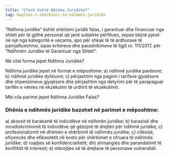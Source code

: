 ```yaml
---
title: "Çfarë është Ndihma Juridike?"
tag: kuptimi-i-shërbimit-të-ndihmës-juridike
---
```


 “Ndihma juridike” është shërbimi juridik falas, i garantuar dhe financuar nga shteti për të gjithë personat që janë subjekte përfitues, sepse bëjnë pjesë në një nga kategoritë e veçanta, apo për shkak të të ardhurave të pamjaftueshme, sipas kritereve dhe parashikimeve të ligjit nr. 111/2017, për “Ndihmën Juridike të Garantuar nga Shteti”. 

Në cilat forma jepet Ndihma Juridike?

Ndihma juridike jepet në format e mëposhtme: 
a) ndihmë juridike parësore; 
b) ndihmë juridike dytësore; 
c) përjashtim nga pagimi i tarifave gjyqësore dhe shpenzimeve gjyqësore dhe përjashtim nga detyrimi për të parapaguar tarifën e vënies në ekzekutim të urdhrit të ekzekutimit.

Mbi cila parime jepet Ndihma Juridike Falas?

### Dhënia e ndihmës juridike bazohet në parimet e mëposhtme: 

a) aksesit të barabartë të individëve në ndihmën juridike; 
b) barazisë dhe mosdiskriminimit të individëve që gëzojnë të drejtën për ndihmë juridike; 
c) profesionalizmit në dhënien e shërbimit të ndihmës juridike; 
ç) cilësisë, efiçencës dhe efikasitetit në kosto për shërbimet e ofruara të ndihmës juridike; 
d) ruajtjes së konfidencialitetit; 
dh) shmangies dhe parandalimit të konfliktit të interesit; 
e) mbrojtjes së të drejtave të personave vulnerabël.
